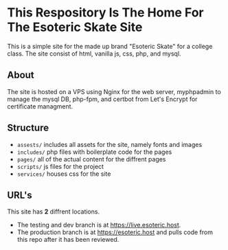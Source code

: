 # This Respository Is The Home For The Esoteric Skate Site

This is a simple site for the made up brand "Esoteric Skate" for a college class. The site consist of html, vanilla js, css, php, and mysql.

## About
The site is hosted on a VPS using Nginx for the web server, myphpadmin to manage the mysql DB, php-fpm, and certbot from Let's Encrypt for certificate managment.  

## Structure
- `assests/` includes all assets for the site, namely fonts and images
- `includes/` php files with boilerplate code for the pages
- `pages/` all of the actual content for the diffrent pages
- `scripts/` js files for the project
- `services/` houses css for the site

## URL's
This site has **2** diffrent locations.
- The testing and dev branch is at https://live.esoteric.host.
- The production branch is at https://esoteric.host and pulls code from this repo after it has been reviewed.
